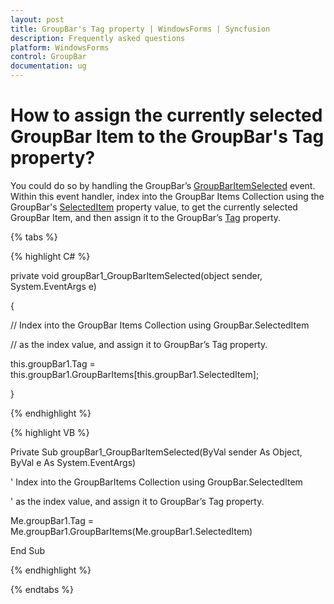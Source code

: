 ```yaml
---
layout: post
title: GroupBar's Tag property | WindowsForms | Syncfusion
description: Frequently asked questions
platform: WindowsForms
control: GroupBar
documentation: ug
---
```

# How to assign the currently selected GroupBar Item to the GroupBar's Tag property?

You could do so by handling the GroupBar’s [GroupBarItemSelected](https://help.syncfusion.com/cr/windowsforms/Syncfusion.Shared.Base~Syncfusion.Windows.Forms.Tools.GroupBar~GroupBarItemSelected_EV.html) event. Within this event handler, index into the GroupBar Items Collection using the GroupBar's [SelectedItem](https://help.syncfusion.com/cr/windowsforms/Syncfusion.Shared.Base~Syncfusion.Windows.Forms.Tools.GroupBar~SelectedItem.html) property value, to get the currently selected GroupBar Item, and then assign it to the GroupBar’s [Tag](http://msdn.microsoft.com/query/dev14.query?appId=Dev14IDEF1&l=EN-US&k=k(System.Windows.Forms.Control.Tag)&rd=true) property.

{% tabs %}

{% highlight C# %}  

private void groupBar1_GroupBarItemSelected(object sender, System.EventArgs e) 

{ 

// Index into the GroupBar Items Collection using GroupBar.SelectedItem   

// as the index value, and assign it to GroupBar’s Tag property. 

this.groupBar1.Tag = this.groupBar1.GroupBarItems[this.groupBar1.SelectedItem]; 

} 

{% endhighlight %}



{% highlight VB %} 

Private Sub groupBar1_GroupBarItemSelected(ByVal sender As Object, ByVal e As System.EventArgs)

' Index into the GroupBarItems Collection using GroupBar.SelectedItem  

' as the index value, and assign it to GroupBar’s Tag property. 

Me.groupBar1.Tag = Me.groupBar1.GroupBarItems(Me.groupBar1.SelectedItem)

End Sub

{% endhighlight %}

{% endtabs %}